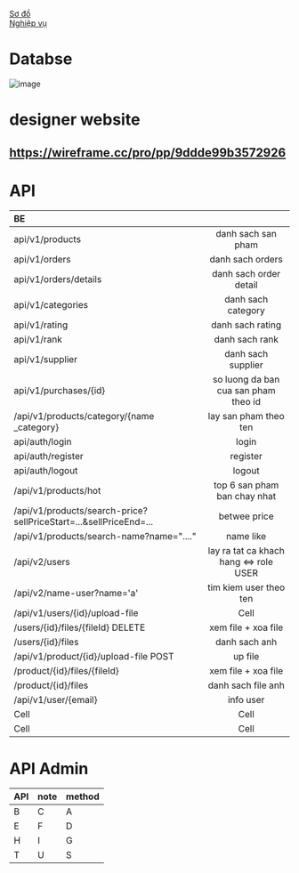  [Sơ đồ](https://drive.google.com/file/d/1Yki64n6TMSo8okWkGDuSFVgBloIOi-tk/view?usp=sharing)  
[Nghiệp vụ ](https://docs.google.com/document/d/1qaEZMkNMW1ft19tqEUDYf-WpMxPmTh-fkmiADVypDK4/edit?usp=sharing)

# Databse 
![image](https://raw.githubusercontent.com/ThuHang14/KITS2022_G3/main/ERD_G3.JPG)

# designer website
https://wireframe.cc/pro/pp/9ddde99b3572926
------
# API
| BE |  |   
|:-------|:------:|
|  api/v1/products  |  danh sach san pham   | 
|  api/v1/orders  |  danh sach orders  |  
|  api/v1/orders/details  |  danh sach order detail  | 
|  api/v1/categories  |  danh sach category  |  
|  api/v1/rating  |  danh sach rating  | 
|  api/v1/rank  |  danh sach rank  |  
|  api/v1/supplier  |  danh sach supplier  | 
|  api/v1/purchases/{id}  |  so luong da ban cua san pham theo id  |  
|  /api/v1/products/category/{name _category}  |  lay san pham theo ten   | 
|  api/auth/login  |  login  | 
|  api/auth/register  |  register  |  
|  api/auth/logout  |  logout  | 
| /api/v1/products/hot  |  top 6 san pham ban chay nhat  |  
|  /api/v1/products/search-price?sellPriceStart=...&sellPriceEnd=...  |  betwee price   | 
|  /api/v1/products/search-name?name="...."  |  name like  |  
|  /api/v2/users  |  lay ra tat ca khach hang <=> role USER  | 
|  /api/v2/name-user?name='a'  |  tim kiem user theo ten   |  
|  /api/v1/users/{id}/upload-file  |  Cell  |  
|  /users/{id}/files/{fileId} DELETE |  xem file + xoa file  | 
|  /users/{id}/files  |  danh sach anh  |  
|  /api/v1/product/{id}/upload-file POST |  up file  | 
|  /product/{id}/files/{fileId}  |  xem file + xoa file   |  
|  /product/{id}/files  |  danh sach file anh   | 
|  /api/v1/user/{email}  |  info user  |  
|  Cell  |  Cell  | 
|  Cell  |  Cell  |  

# API Admin
| API | note | method | 
| :----- | :---------- | :-------------- | 
| B      | C           | A               | 
| E      | F           | D               | 
| H      | I           | G               | 
| T      | U           | S               |
